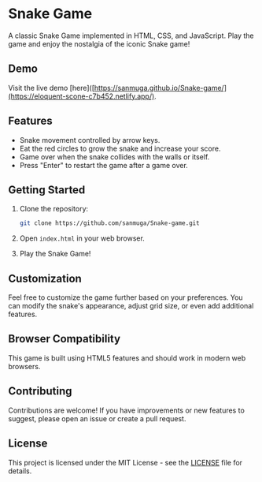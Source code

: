 # Snake Game

A classic Snake Game implemented in HTML, CSS, and JavaScript. Play the game and enjoy the nostalgia of the iconic Snake game!

## Demo

Visit the live demo [here]([https://sanmuga.github.io/Snake-game/](https://eloquent-scone-c7b452.netlify.app/).

## Features

- Snake movement controlled by arrow keys.
- Eat the red circles to grow the snake and increase your score.
- Game over when the snake collides with the walls or itself.
- Press "Enter" to restart the game after a game over.

## Getting Started

1. Clone the repository:

    ```bash
    git clone https://github.com/sanmuga/Snake-game.git
    ```

2. Open `index.html` in your web browser.

3. Play the Snake Game!

## Customization

Feel free to customize the game further based on your preferences. You can modify the snake's appearance, adjust grid size, or even add additional features.

## Browser Compatibility

This game is built using HTML5 features and should work in modern web browsers.

## Contributing

Contributions are welcome! If you have improvements or new features to suggest, please open an issue or create a pull request.

## License

This project is licensed under the MIT License - see the [LICENSE](LICENSE) file for details.

